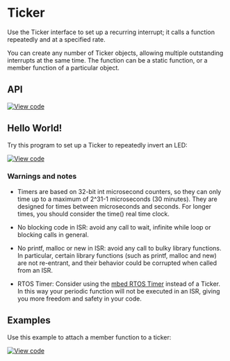 # Ticker

Use the Ticker interface to set up a recurring interrupt; it calls a function repeatedly and at a specified rate.

You can create any number of Ticker objects, allowing multiple outstanding interrupts at the same time. The function can be a static function, or a member function of a particular object.

## API

[![View code](https://www.mbed.com/embed/?type=library)](https://docs.mbed.com/docs/mbed-os-api/en/mbed-os-5.3/api/classmbed_1_1Ticker.html) 

## Hello World!

Try this program to set up a Ticker to repeatedly invert an LED:

[![View code](https://www.mbed.com/embed/?url=https://developer.mbed.org/users/mbed_official/code/Ticker_HelloWorld/)](https://developer.mbed.org/users/mbed_official/code/Ticker_HelloWorld/file/5014bf742e9b/main.cpp) 

### Warnings and notes

* Timers are based on 32-bit int microsecond counters, so they can only time up to a maximum of 2^31-1 microseconds (30 minutes). They are designed for times between microseconds and seconds. For longer times, you should consider the time() real time clock. 

* No blocking code in ISR: avoid any call to wait, infinite while loop or blocking calls in general. 

* No printf, malloc or new in ISR: avoid any call to bulky library functions. In particular, certain library functions (such as printf, malloc and new) are not re-entrant, and their behavior could be corrupted when called from an ISR. 

* RTOS Timer: Consider using the [mbed RTOS Timer](Timer.md) instead of a Ticker. In this way your periodic function will not be executed in an ISR, giving you more freedom and safety in your code. </span>

## Examples

Use this example to attach a member function to a ticker: 

[![View code](https://www.mbed.com/embed/?url=https://developer.mbed.org/users/mbed_official/code/Ticker_Example/)](https://developer.mbed.org/users/mbed_official/code/Ticker_Example/file/14eb5da7a9a3/main.cpp) 
